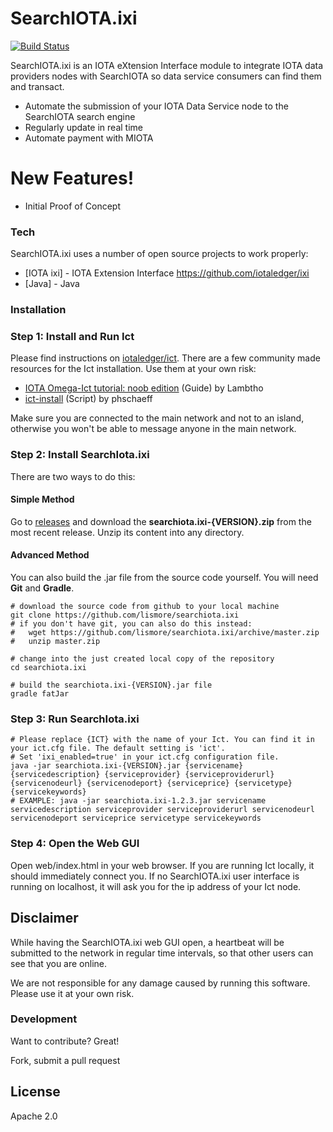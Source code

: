 # SearchIOTA.ixi

[![Build Status](https://travis-ci.org/joemccann/dillinger.svg?branch=master)](https://travis-ci.org/joemccann/dillinger)

SearchIOTA.ixi is an IOTA eXtension Interface module to integrate IOTA data providers nodes with SearchIOTA so data service consumers can find them and transact.

  - Automate the submission of your IOTA Data Service node to the SearchIOTA search engine
  - Regularly update in real time
  - Automate payment with MIOTA

# New Features!

  - Initial Proof of Concept

### Tech

SearchIOTA.ixi uses a number of open source projects to work properly:

* [IOTA ixi] -  IOTA Extension Interface https://github.com/iotaledger/ixi 
* [Java] - Java

### Installation

### Step 1: Install and Run Ict

Please find instructions on [iotaledger/ict](https://github.com/iotaledger/ict#installation). There are a few
community made resources for the Ict installation. Use them at your own risk:
* [IOTA Omega-Ict tutorial: noob edition](https://medium.com/@lambtho/iota-omega-ict-tutorial-noob-edition-ff9e1e6d6c2f) (Guide) by Lambtho
* [ict-install](https://github.com/phschaeff/ict-install) (Script) by phschaeff

Make sure you are connected to the main network and not to an island, otherwise you won't be able to message anyone in the main network.

### Step 2: Install SearchIota.ixi

There are two ways to do this:

#### Simple Method

Go to [releases](https://github.com/lismorer/SearchIota.ixi/releases) and download the **searchiota.ixi-{VERSION}.zip**
from the most recent release. Unzip its content into any directory.

#### Advanced Method

You can also build the .jar file from the source code yourself. You will need **Git** and **Gradle**.

```shell
# download the source code from github to your local machine
git clone https://github.com/lismore/searchiota.ixi
# if you don't have git, you can also do this instead:
#   wget https://github.com/lismore/searchiota.ixi/archive/master.zip
#   unzip master.zip

# change into the just created local copy of the repository
cd searchiota.ixi

# build the searchiota.ixi-{VERSION}.jar file
gradle fatJar
```

### Step 3: Run SearchIota.ixi

```shell
# Please replace {ICT} with the name of your Ict. You can find it in your ict.cfg file. The default setting is 'ict'.
# Set 'ixi_enabled=true' in your ict.cfg configuration file.
java -jar searchiota.ixi-{VERSION}.jar {servicename} {servicedescription} {serviceprovider} {serviceproviderurl} {servicenodeurl} {servicenodeport} {serviceprice} {servicetype} {servicekeywords}
# EXAMPLE: java -jar searchiota.ixi-1.2.3.jar servicename servicedescription serviceprovider serviceproviderurl servicenodeurl servicenodeport serviceprice servicetype servicekeywords
```

### Step 4: Open the Web GUI

Open web/index.html in your web browser. If you are running Ict locally, it should immediately connect you. If no SearchIOTA.ixi user interface is running on localhost, it will ask you for the ip address of your Ict node.

## Disclaimer

While having the SearchIOTA.ixi web GUI open, a heartbeat will be submitted to the network in regular
time intervals, so that other users can see that you are online.

We are not responsible for any damage caused by running this software. Please use it at your own risk.

### Development

Want to contribute? Great!

Fork, submit a pull request

License
----

Apache 2.0

